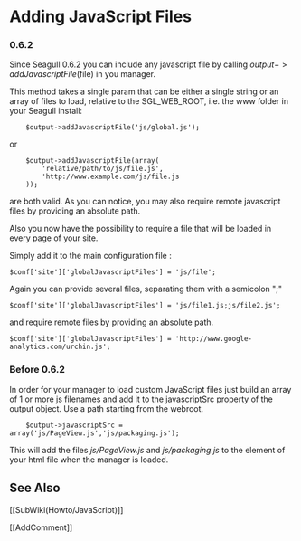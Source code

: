 <!-- Name: Howto/JavaScript/IncludeFiles -->
<!-- Version: 1 -->
<!-- Last-Modified: 2007/01/11 19:20:15 -->
<!-- Author: jcasanova -->
# Adding JavaScript Files

### 0.6.2
Since Seagull 0.6.2 you can include any javascript file by calling $output->addJavascriptFile($file) in you manager.

This method takes a single param that can be either a single string or an array of files to load, relative to the SGL_WEB_ROOT, i.e. the www folder in your Seagull install:

        $output->addJavascriptFile('js/global.js');

or


        $output->addJavascriptFile(array(
            'relative/path/to/js/file.js',
            'http://www.example.com/js/file.js
        ));
are both valid. As you can notice, you may also require remote javascript files by providing an absolute path.

Also you now have the possibility to require a file that will be loaded in every page of your site.

Simply add it to the main configuration file :

    $conf['site']['globalJavascriptFiles'] = 'js/file';

Again you can provide several files, separating them with a semicolon ";"


    $conf['site']['globalJavascriptFiles'] = 'js/file1.js;js/file2.js';

and require remote files by providing an absolute path.


    $conf['site']['globalJavascriptFiles'] = 'http://www.google-analytics.com/urchin.js';

### Before 0.6.2
In order for your manager to load custom JavaScript files just build an array of 1 or more js filenames and add it to the javascriptSrc property of the output object.  Use a path starting from the webroot.


        $output->javascriptSrc = array('js/PageView.js','js/packaging.js');

This will add the files _js/PageView.js_ and _js/packaging.js_ to the <head> element of your html file when the manager is loaded.

## See Also
[[SubWiki(Howto/JavaScript)]]

[[AddComment]]